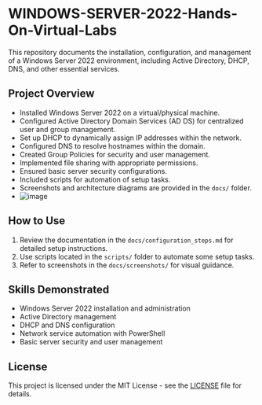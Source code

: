 # WINDOWS-SERVER-2022-Hands-On-Virtual-Labs

This repository documents the installation, configuration, and management of a Windows Server 2022 environment, including Active Directory, DHCP, DNS, and other essential services.

## Project Overview

- Installed Windows Server 2022 on a virtual/physical machine.
- Configured Active Directory Domain Services (AD DS) for centralized user and group management.
- Set up DHCP to dynamically assign IP addresses within the network.
- Configured DNS to resolve hostnames within the domain.
- Created Group Policies for security and user management.
- Implemented file sharing with appropriate permissions.
- Ensured basic server security configurations.
- Included scripts for automation of setup tasks.
- Screenshots and architecture diagrams are provided in the `docs/` folder.
- ![image](https://github.com/user-attachments/assets/9afd3ee4-c40a-461b-bf7a-443833147c25)


## How to Use

1. Review the documentation in the `docs/configuration_steps.md` for detailed setup instructions.
2. Use scripts located in the `scripts/` folder to automate some setup tasks.
3. Refer to screenshots in the `docs/screenshots/` for visual guidance.

## Skills Demonstrated

- Windows Server 2022 installation and administration
- Active Directory management
- DHCP and DNS configuration
- Network service automation with PowerShell
- Basic server security and user management

## License

This project is licensed under the MIT License - see the [LICENSE](LICENSE) file for details.

